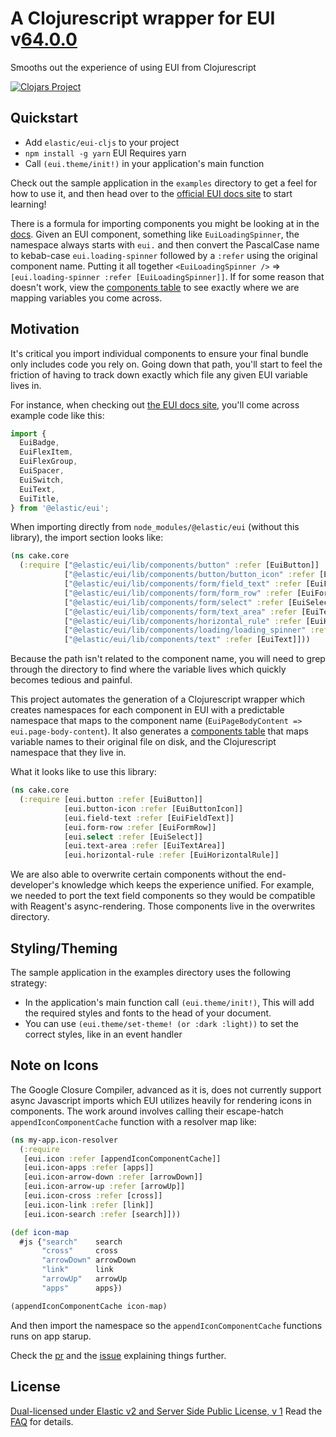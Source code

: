 # A Clojurescript wrapper for EUI v[64.0.0](https://elastic.github.io/eui/#/package/changelog)

Smooths out the experience of using EUI from Clojurescript

[![Clojars Project](https://img.shields.io/clojars/v/co.elastic/eui-cljs.svg)](https://clojars.org/co.elastic/eui-cljs)

## Quickstart

* Add `elastic/eui-cljs` to your project
* `npm install -g yarn` EUI Requires yarn
* Call `(eui.theme/init!)` in your application's main function

Check out the sample application in the `examples` directory to get a feel for how to use it, and then head over to the [official EUI docs site](https://eui.elastic.co/) to start learning!

There is a formula for importing components you might be looking at in the [docs](https://eui.elastic.co/). Given an EUI component, something like `EuiLoadingSpinner`, the namespace always starts with `eui.` and then convert the PascalCase name to kebab-case `eui.loading-spinner` followed by a `:refer` using the original component name. Putting it all together `<EuiLoadingSpinner />` => `[eui.loading-spinner :refer [EuiLoadingSpinner]]`. If for some reason that doesn't work, view the [components table](./components.md) to see exactly where we are mapping variables you come across.

## Motivation

It's critical you import individual components to ensure your final bundle only includes code you rely on. Going down that path, you'll start to feel the friction of having to track down exactly which file any given EUI variable lives in.

For instance, when checking out [the EUI docs site](https://eui.elastic.co), you'll come across example code like this:

```javascript
import {
  EuiBadge,
  EuiFlexItem,
  EuiFlexGroup,
  EuiSpacer,
  EuiSwitch,
  EuiText,
  EuiTitle,
} from '@elastic/eui';
```

When importing directly from `node_modules/@elastic/eui` (without this library), the import section looks like:

```clojure
(ns cake.core
  (:require ["@elastic/eui/lib/components/button" :refer [EuiButton]]
            ["@elastic/eui/lib/components/button/button_icon" :refer [EuiButtonIcon]]
            ["@elastic/eui/lib/components/form/field_text" :refer [EuiFieldText]]
            ["@elastic/eui/lib/components/form/form_row" :refer [EuiFormRow]]
            ["@elastic/eui/lib/components/form/select" :refer [EuiSelect]]
            ["@elastic/eui/lib/components/form/text_area" :refer [EuiTextArea]]
            ["@elastic/eui/lib/components/horizontal_rule" :refer [EuiHorizontalRule]]
            ["@elastic/eui/lib/components/loading/loading_spinner" :refer [EuiLoadingSpinner]]
            ["@elastic/eui/lib/components/text" :refer [EuiText]]))
```

Because the path isn't related to the component name, you will need to grep through the directory to find where the variable lives which quickly becomes tedious and painful.

This project automates the generation of a Clojurescript wrapper which creates namespaces for each component in EUI with a predictable namespace that maps to the component name (`EuiPageBodyContent => eui.page-body-content`). It also generates a [components table](./components.md) that maps variable names to their original file on disk, and the Clojurescript namespace that they live in.

What it looks like to use this library:

```clojure
(ns cake.core
  (:require [eui.button :refer [EuiButton]]
            [eui.button-icon :refer [EuiButtonIcon]]
            [eui.field-text :refer [EuiFieldText]]
            [eui.form-row :refer [EuiFormRow]]
            [eui.select :refer [EuiSelect]]
            [eui.text-area :refer [EuiTextArea]]
            [eui.horizontal-rule :refer [EuiHorizontalRule]]
```

We are also able to overwrite certain components without the end-developer's knowledge which keeps the experience unified. For example, we needed to port the text field components so they would be compatible with Reagent's async-rendering. Those components live in the overwrites directory.

## Styling/Theming

The sample application in the examples directory uses the following strategy:

* In the application's main function call `(eui.theme/init!)`, This will add the required styles and fonts to the head of your document.
* You can use `(eui.theme/set-theme! (or :dark :light))` to set the correct styles, like in an event handler

## Note on Icons

The Google Closure Compiler, advanced as it is, does not currently support async Javascript imports which EUI utilizes heavily for rendering icons in components. The work around involves calling their escape-hatch `appendIconComponentCache` function with a resolver map like:

```clojure
(ns my-app.icon-resolver
  (:require
   [eui.icon :refer [appendIconComponentCache]]
   [eui.icon-apps :refer [apps]]
   [eui.icon-arrow-down :refer [arrowDown]]
   [eui.icon-arrow-up :refer [arrowUp]]
   [eui.icon-cross :refer [cross]]
   [eui.icon-link :refer [link]]
   [eui.icon-search :refer [search]]))

(def icon-map
  #js {"search"    search
       "cross"     cross
       "arrowDown" arrowDown
       "link"      link
       "arrowUp"   arrowUp
       "apps"      apps})

(appendIconComponentCache icon-map)
```

And then import the namespace so the `appendIconComponentCache` functions runs on app starup.

Check the [pr](https://github.com/elastic/eui/pull/3481) and the [issue](https://github.com/elastic/eui/issues/2973) explaining things further.

## License

[Dual-licensed under Elastic v2 and Server Side Public License, v 1][license] Read the [FAQ][faq] for details.

[license]: LICENSE.txt
[faq]: https://github.com/elastic/eui/blob/main/FAQ.md
